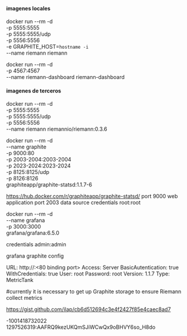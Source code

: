 #### imagenes locales

docker run --rm -d \
 -p 5555:5555 \
 -p 5555:5555/udp \
 -p 5556:5556 \
 -e GRAPHITE_HOST=`hostname -i` \
 --name riemann riemann

docker run --rm -d \
 -p 4567:4567 \
 --name riemann-dashboard riemann-dashboard

#### imagenes de terceros

docker run --rm -d \
 -p 5555:5555 \
 -p 5555:5555/udp \
 -p 5556:5556 \
 --name riemann riemannio/riemann:0.3.6

docker run --rm -d \
 --name graphite \
 -p 9000:80 \
 -p 2003-2004:2003-2004 \
 -p 2023-2024:2023-2024 \
 -p 8125:8125/udp \
 -p 8126:8126 \
 graphiteapp/graphite-statsd:1.1.7-6

https://hub.docker.com/r/graphiteapp/graphite-statsd/
port 9000 web application
port 2003 data source
credentials root:root

docker run --rm -d \
 --name grafana \
 -p 3000:3000 \
 grafana/grafana:6.5.0

credentials admin:admin

grafana graphite config

URL: http://<host-ip>:<80 binding port>
Access: Server
BasicAutentication: true
WithCredentials: true
User: root
Password: root
Version: 1.1.7
Type: MetricTank

#currently it is necessary to get up Graphite storage to ensure Riemann collect metrics

https://gist.github.com/ilap/cb6d512694c3e4f2427f85e4caec8ad7

-1001418732022
1297526319:AAFRQ9kezUKQmSJiWCwQx9oBHVY6so_H8do